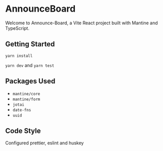 # AnnounceBoard

Welcome to Announce-Board, a Vite React project built with Mantine and TypeScript.

## Getting Started

`yarn install`

`yarn dev` and `yarn test`

## Packages Used

- `mantine/core`
- `mantine/form`
- `jotai`
- `date-fns`
- `uuid`

## Code Style

Configured prettier, eslint and huskey
